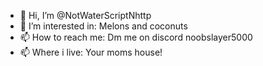 - 👋 Hi, I’m @NotWaterScriptNhttp
- 👀 I’m interested in: Melons and coconuts
- 📫 How to reach me: Dm me on discord noobslayer5000
- 📫 Where i live: Your moms house!
